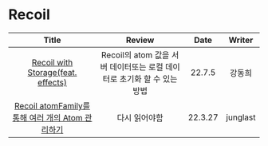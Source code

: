 # Recoil

|                                                               Title                                                               |                                 Review                                  |  Date   |  Writer  |
| :-------------------------------------------------------------------------------------------------------------------------------: | :---------------------------------------------------------------------: | :-----: | :------: |
| <a href="https://tech.osci.kr/2022/07/05/recoil-react-js-state-management/" target="_blank">Recoil with Storage(feat. effects)<a> | Recoil의 atom 값을 서버 데이터또는 로컬 데이터로 초기화 할 수 있는 방법 | 22.7.5  |  강동희  |
|  <a href="https://junglast.com/blog/recoil-atomfamily-atom" target="_blank">Recoil atomFamily를 통해 여러 개의 Atom 관리하기<a>   |                              다시 읽어야함                              | 22.3.27 | junglast |
